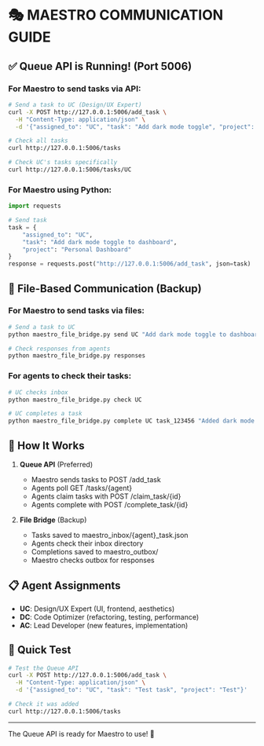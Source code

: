 # 🎭 MAESTRO COMMUNICATION GUIDE

## ✅ Queue API is Running! (Port 5006)

### For Maestro to send tasks via API:
```bash
# Send a task to UC (Design/UX Expert)
curl -X POST http://127.0.0.1:5006/add_task \
  -H "Content-Type: application/json" \
  -d '{"assigned_to": "UC", "task": "Add dark mode toggle", "project": "Dashboard"}'

# Check all tasks
curl http://127.0.0.1:5006/tasks

# Check UC's tasks specifically
curl http://127.0.0.1:5006/tasks/UC
```

### For Maestro using Python:
```python
import requests

# Send task
task = {
    "assigned_to": "UC",
    "task": "Add dark mode toggle to dashboard",
    "project": "Personal Dashboard"
}
response = requests.post("http://127.0.0.1:5006/add_task", json=task)
```

## 📁 File-Based Communication (Backup)

### For Maestro to send tasks via files:
```bash
# Send a task to UC
python maestro_file_bridge.py send UC "Add dark mode toggle to dashboard"

# Check responses from agents
python maestro_file_bridge.py responses
```

### For agents to check their tasks:
```bash
# UC checks inbox
python maestro_file_bridge.py check UC

# UC completes a task
python maestro_file_bridge.py complete UC task_123456 "Added dark mode toggle, committed to branch feature/dark-mode"
```

## 🔄 How It Works

1. **Queue API** (Preferred)
   - Maestro sends tasks to POST /add_task
   - Agents poll GET /tasks/{agent}
   - Agents claim tasks with POST /claim_task/{id}
   - Agents complete with POST /complete_task/{id}

2. **File Bridge** (Backup)
   - Tasks saved to maestro_inbox/{agent}_task.json
   - Agents check their inbox directory
   - Completions saved to maestro_outbox/
   - Maestro checks outbox for responses

## 📋 Agent Assignments

- **UC**: Design/UX Expert (UI, frontend, aesthetics)
- **DC**: Code Optimizer (refactoring, testing, performance)
- **AC**: Lead Developer (new features, implementation)

## 🚀 Quick Test

```bash
# Test the Queue API
curl -X POST http://127.0.0.1:5006/add_task \
  -H "Content-Type: application/json" \
  -d '{"assigned_to": "UC", "task": "Test task", "project": "Test"}'

# Check it was added
curl http://127.0.0.1:5006/tasks
```

---
The Queue API is ready for Maestro to use! 🎉